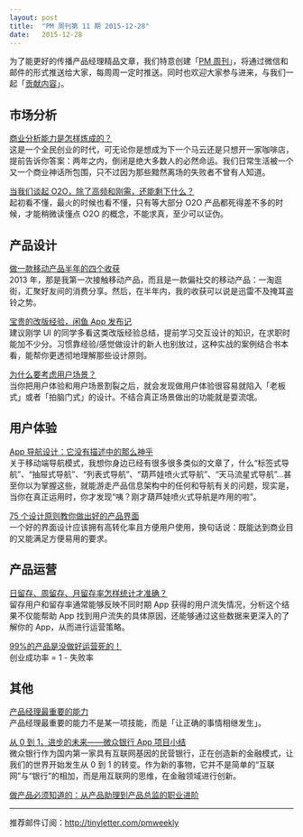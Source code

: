 ```yaml
---
layout: post
title:  "PM 周刊第 11 期 2015-12-28"
date:   2015-12-28
---
```


为了能更好的传播产品经理精品文章，我们特意创建「[PM 周刊](http://pmweekly.com/)」，将通过微信和邮件的形式推送给大家，每周周一定时推送。同时也欢迎大家参与进来，与我们一起「[贡献内容](https://github.com/vincent4j/pmweekly.com/issues/new)」。    

## 市场分析 

[商业分析能力是怎样炼成的？](http://mp.weixin.qq.com/s?__biz=MjM5NTQ5MjIyMA==&mid=402687730&idx=1&sn=0488dc9e686e1660113de60f8d97e621&scene=23&srcid=1226zDs4l324fQEyPvYUkm4y#rd)   
这是一个全民创业的时代，可无论你是想成为下一个马云还是只想开一家咖啡店，提前告诉你答案：两年之内，倒闭是绝大多数人的必然命运。我们日常生活被一个又一个商业神话所包围，只不过因为那些黯然离场的失败者不曾有人知道。   

[当我们谈起 O2O，除了高频和刚需，还能剩下什么？](http://mp.weixin.qq.com/s?__biz=MjM5OTEwNjI2MA==&mid=401516077&idx=1&sn=0c93e5e05d5891f42fe6b7771bb3b781&scene=23&srcid=1228LxWQryP0LTTKmhti36jx#rd)   
起初看不懂，最火的时候也看不懂，只有等大部分 O2O 产品都死得差不多的时候，才能稍微读懂点 O2O 的概念，不能求真，至少可以证伪。   

  
## 产品设计 

[做一款移动产品半年的四个收获](http://mp.weixin.qq.com/s?__biz=MzA4MzQ1ODIzMQ==&mid=401341343&idx=1&sn=493e523e4bce11a055657d231115173d&scene=23&srcid=1228QqGXSwWQGvpess3Oxpqi#rd)   
2013 年，那是我第一次接触移动产品，而且是一款偏社交的移动产品：一淘逛街，汇聚好友间的消费分享。然后，在半年内，我的收获可以说是迅雷不及掩耳盗铃之势。 

[宝贵的改版经验，闲鱼 App 发布记](http://mp.weixin.qq.com/s?__biz=MjM5NTA0NjY4MA==&mid=404922697&idx=3&sn=b7dcb91c7e90c63c84075c756bccafa5&scene=23&srcid=1228uqQ9jPpvgX2ECcb2AQmr#rd)    
建议刚学 UI 的同学多看这类改版经验总结，提前学习交互设计的知识，在求职时能加不少分。习惯靠经验/感觉做设计的新人也别放过，这种实战的案例结合书本看，能帮你更透彻地理解那些设计原则。    

[为什么要考虑用户场景？](http://mp.weixin.qq.com/s?__biz=MjM5NTQ5MjIyMA==&mid=402759983&idx=1&sn=6ee4b65ca92d39f0fb595ba0cd7df581&scene=23&srcid=1228F5msE9SnCG8chB3GqapO#rd)   
当你把用户体验和用户场景割裂之后，就会发现做用户体验很容易就陷入「老板式」或者「拍脑门式」的设计。不结合真正场景做出的功能就是耍流氓。    

## 用户体验   

[App 导航设计：它没有描述中的那么神乎](http://mp.weixin.qq.com/s?__biz=MzIxMzA5MDY4Mw==&mid=401158403&idx=1&sn=20a2e26ca73385e194bdc935ccce2e83&scene=23&srcid=1228XALQ3n3WhwVShiqFAatd#rd)   
关于移动端导航模式，我想你身边已经有很多很多类似的文章了，什么“标签式导航”、“抽屉式导航”、“列表式导航”、“葫芦娃喷火式导航”、“天马流星式导航”...甚至你以为掌握这些，就能游走产品信息架构中的任何和导航有关的问题，现实是，当你在真正运用时，你才发现“咦？刚才葫芦娃喷火式导航是咋用的啦”。    

[75 个设计原则教你做出好的产品界面](http://mp.weixin.qq.com/s?__biz=MjAzNzMzNTkyMQ==&mid=403422966&idx=1&sn=6e1a8f72618608b01127edee14a0432f&scene=23&srcid=1228EP4DLwi7eLxsGTIBBNw6#rd)    
一个好的界面设计应该拥有高转化率且方便用户使用，换句话说：既能达到商业目的又能满足方便易用的要求。   

## 产品运营 

[日留存、周留存、月留存率怎样统计才准确？](http://mp.weixin.qq.com/s?__biz=MjM5NDQ4MTcwMA==&mid=400420656&idx=1&sn=d34161057d438808eaf271ba3c541997#rd)    
留存用户和留存率通常能够反映不同时期 App 获得的用户流失情况，分析这个结果不仅能帮助 App 找到用户流失的具体原因，还能够通过这些数据来更深入的了解你的 App，从而进行运营策略。  

[99%的产品是没做好运营死的！](http://mp.weixin.qq.com/s?__biz=MzAxMDcxNDg2Mg==&mid=405624358&idx=1&sn=f0e436359cc67383fa69c0e87b9491d7&scene=23&srcid=1228BOon367FB2cx758RgF6l#rd)      
创业成功率 = 1 - 失败率    

## 其他   

[产品经理最重要的能力](http://qiuyuexp.com/pm/)   
产品经理最重要的能力不是某一项技能，而是「让正确的事情相继发生」。   

[从 0 到 1，进步的未来——微众银行 App 项目小结](http://chuansong.me/n/2081490)   
微众银行作为国内第一家具有互联网基因的民营银行，正在创造新的金融模式，让我们的世界开始发生从 0 到 1 的转变。作为新的事物，它并不是简单的“互联网”与“银行”的相加，而是用互联网的思维，在金融领域进行创新。      

[做产品必须知道的：从产品助理到产品总监的职业进阶](http://chuansong.me/n/2077493)    

---
推荐邮件订阅：<http://tinyletter.com/pmweekly>  
      
  
 
